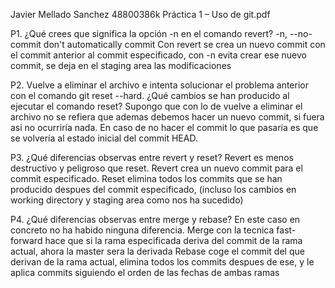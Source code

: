 ﻿Javier Mellado Sanchez 48800386k
Práctica 1 – Uso de git.pdf

P1. ¿Qué crees que significa la opción -n en el comando revert?
-n, --no-commit       don't automatically commit
Con revert se crea un nuevo commit con el commit anterior al commit especificado,
con -n evita crear ese nuevo commit, se deja en el staging area las modificaciones

P2. Vuelve a eliminar el archivo e intenta solucionar el problema anterior con el comando git reset --hard.
¿Qué cambios se han producido al ejecutar el comando reset?
Supongo que con lo de vuelve a eliminar el archivo no se refiera que ademas debemos hacer un nuevo commit, si fuera asi no ocurriría nada. 
En caso de no hacer el commit lo que pasaría es que se volvería al estado inicial del commit HEAD.

P3. ¿Qué diferencias observas entre revert y reset?
Revert es menos destructivo y peligroso que reset.
Revert crea un nuevo commit para el commit especificado.
Reset elimina todos los commits que se han producido despues del commit especificado,
(incluso los cambios en working directory y staging area como nos ha sucedido)

P4. ¿Qué diferencias observas entre merge y rebase?
En este caso en concreto no ha habido ninguna diferencia.
Merge con la tecnica fast-forward hace que si la rama especificada deriva del commit de la rama actual, ahora la master sera la derivada
Rebase coge el commit del que derivan de la rama actual, elimina todos los commits despues de ese, y le aplica commits siguiendo el orden de las fechas de ambas ramas